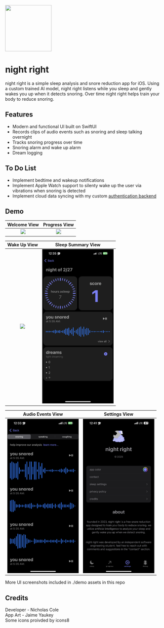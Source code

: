 <img src="https://i.imgur.com/lNV2KBm.png" width="150" height="150" style="inset(0% 45% 0% 45% round 10px)"/>

# night right

night right is a simple sleep analysis and snore reduction app for iOS. Using a custom trained AI model, night right listens while you sleep and gently wakes you up when it detects snoring. Over time night right helps train your body to reduce snoring.



## Features

- Modern and functional UI built on SwiftUI
- Records clips of audio events such as snoring and sleep talking overnight
- Tracks snoring progress over time
- Snoring alarm and wake up alarm
- Dream logging


## To Do List

- Implement bedtime and wakeup notifications
- Implement Apple Watch support to silenty wake up the user via vibrations when snoring is detected
- Implement cloud data syncing with my custom <a href="https://github.com/nickrcole/authbackend">authentication backend</a>


## Demo
Welcome View            |  Progress View
:-------------------------:|:-------------------------:
<img src="https://github.com/nickrcole/nightright/blob/main/demo%20assets/welcome.gif?raw=true" height="500"/>  |  <img src="https://github.com/nickrcole/nightright/blob/main/demo%20assets/progress.gif?raw=true" height="500"/>

Wake Up View            |  Sleep Summary View          
:-------------------------:|:-------------------------:
<img src="https://github.com/nickrcole/nightright/blob/main/demo%20assets/sleepsummary.PNG?raw=true" height="500"/>  |  <img src="https://github.com/nickrcole/nightright/blob/main/demo%20assets/nightsummary.PNG?raw=true" height="500"/> 

| Audio Events View         | Settings View
|:-------------------------:|:-------------------------:
|  <img src="https://github.com/nickrcole/nightright/blob/main/demo%20assets/eventsview.PNG?raw=true" height="500"/> |  <img src="https://github.com/nickrcole/nightright/blob/main/demo%20assets/settings.jpeg?raw=true" height="500"/>

More UI screenshots included in ./demo assets in this repo


## Credits

Developer - Nicholas Cole\
App Art - Jaime Yaukey\
Some icons proivded by icons8


